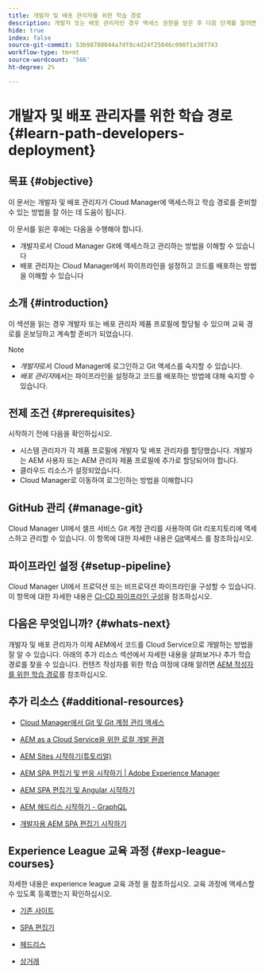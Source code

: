 ```yaml
---
title: 개발자 및 배포 관리자를 위한 학습 경로
description: 개발자 또는 배포 관리자인 경우 액세스 권한을 얻은 후 다음 단계를 알려면 이 페이지를 따르십시오
hide: true
index: false
source-git-commit: 53b98708044a7df8c4d24f25046c098f1a307743
workflow-type: tm+mt
source-wordcount: '566'
ht-degree: 2%

---
```


# 개발자 및 배포 관리자를 위한 학습 경로 {#learn-path-developers-deployment}

## 목표 {#objective}

이 문서는 개발자 및 배포 관리자가 Cloud Manager에 액세스하고 학습 경로를 준비할 수 있는 방법을 잘 아는 데 도움이 됩니다.

이 문서를 읽은 후에는 다음을 수행해야 합니다.

* 개발자로서 Cloud Manager Git에 액세스하고 관리하는 방법을 이해할 수 있습니다
* 배포 관리자는 Cloud Manager에서 파이프라인을 설정하고 코드를 배포하는 방법을 이해할 수 있습니다

## 소개 {#introduction}

이 섹션을 읽는 경우 개발자 또는 배포 관리자 제품 프로필에 할당될 수 있으며 교육 경로를 온보딩하고 계속할 준비가 되었습니다.

>[!NOTE]
>* *개발자*&#x200B;로서 Cloud Manager에 로그인하고 Git 액세스를 숙지할 수 있습니다.
>* *배포 관리자*&#x200B;에서는 파이프라인을 설정하고 코드를 배포하는 방법에 대해 숙지할 수 있습니다.


## 전제 조건 {#prerequisites}

시작하기 전에 다음을 확인하십시오.

* 시스템 관리자가 각 제품 프로필에 개발자 및 배포 관리자를 할당했습니다. 개발자는 AEM 사용자 또는 AEM 관리자 제품 프로필에 추가로 할당되어야 합니다.
* 클라우드 리소스가 설정되었습니다.
* Cloud Manager로 이동하여 로그인하는 방법을 이해합니다

## GitHub 관리 {#manage-git}

Cloud Manager UI에서 셀프 서비스 Git 계정 관리를 사용하여 Git 리포지토리에 액세스하고 관리할 수 있습니다.
이 항목에 대한 자세한 내용은 [Git](https://experienceleague.adobe.com/docs/experience-manager-cloud-service/implementing/managing-code/accessing-git.html?lang=en)액세스 를 참조하십시오.

## 파이프라인 설정 {#setup-pipeline}

Cloud Manager UI에서 프로덕션 또는 비프로덕션 파이프라인을 구성할 수 있습니다.
이 항목에 대한 자세한 내용은 [CI-CD 파이프라인 구성](https://experienceleague.adobe.com/docs/experience-manager-cloud-service/implementing/using-cloud-manager/configure-pipeline.html?lang=en)을 참조하십시오.

## 다음은 무엇입니까? {#whats-next}

개발자 및 배포 관리자가 이제 AEM에서 코드를 Cloud Service으로 개발하는 방법을 잘 알 수 있습니다. 아래의 추가 리소스 섹션에서 자세한 내용을 살펴보거나 추가 학습 경로를 찾을 수 있습니다. 컨텐츠 작성자를 위한 학습 여정에 대해 알려면 [AEM 작성자를 위한 학습 경로](/help/onboarding/onboarding-journey/learning-path-aem-users.md)를 참조하십시오.

## 추가 리소스 {#additional-resources}

* [Cloud Manager에서 Git 및 Git 계정 관리 액세스](https://experienceleague.adobe.com/docs/experience-manager-cloud-service/implementing/managing-code/accessing-git.html?lang=en)

* [AEM as a Cloud Service을 위한 로컬 개발 환경](https://experienceleague.adobe.com/docs/experience-manager-learn/cloud-service/local-development-environment-set-up/overview.html)

* [AEM Sites 시작하기(튜토리얼)](https://experienceleague.adobe.com/docs/experience-manager-learn/getting-started-wknd-tutorial-develop/overview.html)

* [AEM SPA 편집기 및 반응 시작하기 | Adobe Experience Manager](https://experienceleague.adobe.com/docs/experience-manager-learn/getting-started-with-aem-headless/spa-editor/react/overview.html?lang=en)

* [AEM SPA 편집기 및 Angular 시작하기](https://experienceleague.adobe.com/docs/experience-manager-learn/getting-started-with-aem-headless/spa-editor/angular/overview.html?lang=en)

* [AEM 헤드리스 시작하기 - GraphQL](https://experienceleague.adobe.com/docs/experience-manager-learn/getting-started-with-aem-headless/graphql/overview.html?lang=en)

* [개발자용 AEM SPA 편집기 시작하기](https://experienceleague.adobe.com/?Solution=Experience+Manager&amp;Solution=Experience+Manager+Sites&amp;Solution=Experience+Manager+Forms&amp;Solution=Experience+Manager+Screens#courses)

## Experience League 교육 과정 {#exp-league-courses}

자세한 내용은 experience league 교육 과정 을 참조하십시오. 교육 과정에 액세스할 수 있도록 등록했는지 확인하십시오.

* [기존 사이트](https://experienceleague.adobe.com/?Solution=Experience+Manager&amp;Solution=Experience+Manager+Sites&amp;Solution=Experience+Manager+Forms&amp;Solution=Experience+Manager+Screens#courses)

* [SPA 편집기](https://experienceleague.adobe.com/?Solution=Experience+Manager&amp;Solution=Experience+Manager+Sites&amp;Solution=Experience+Manager+Forms&amp;Solution=Experience+Manager+Screens#courses)

* [헤드리스](https://experienceleague.adobe.com/?Solution=Experience+Manager&amp;Solution=Experience+Manager+Sites&amp;Solution=Experience+Manager+Forms&amp;Solution=Experience+Manager+Screens#courses)

* [상거래](https://experienceleague.adobe.com/?Solution=Experience+Manager&amp;Solution=Experience+Manager+Sites&amp;Solution=Experience+Manager+Forms&amp;Solution=Experience+Manager+Screens#courses)
